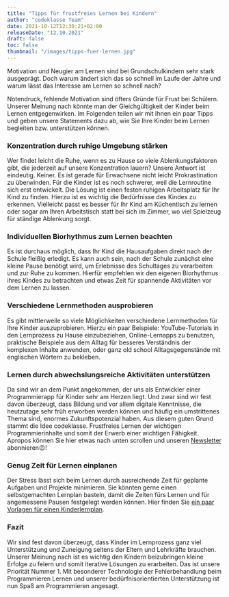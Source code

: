 ```yaml
---
title: "Tipps für frustfreies Lernen bei Kindern"
author: "codeklasse Team"
date: 2021-10-12T12:30:21+02:00
releaseDate: "12.10.2021"
draft: false
toc: false
thumbnail: "/images/tipps-fuer-lernen.jpg"
---
```


Motivation und Neugier am Lernen sind bei Grundschulkindern sehr stark ausgeprägt.
Doch warum ändert sich das so schnell im Laufe der Jahre und warum lässt das Interesse am Lernen so schnell nach?
<!--more-->

Notendruck, fehlende Motivation sind öfters Gründe für Frust bei Schülern. 
Unserer Meinung nach könnte man der Gleichgültigkeit der Kinder beim Lernen entgegenwirken. 
Im Folgenden teilen wir mit Ihnen ein paar Tipps und geben unsere Statements dazu ab, wie Sie Ihre Kinder beim Lernen begleiten bzw. unterstützen können. 

### Konzentration durch ruhige Umgebung stärken ###

Wer findet leicht die Ruhe, wenn es zu Hause so viele Ablenkungsfaktoren gibt, die jederzeit auf unsere Konzentration lauern? 
Unsere Antwort ist eindeutig. 
Keiner. 
Es ist gerade für Erwachsene nicht leicht Prokrastination zu überwinden. 
Für die Kinder ist es noch schwerer, weil die Lernroutine sich erst entwickelt. 
Die Lösung ist einen festen ruhigen Arbeitsplatz für Ihr Kind zu finden.
Hierzu ist es wichtig die Bedürfnisse des Kindes zu erkennen. 
Vielleicht passt es besser für Ihr Kind am Küchentisch zu lernen oder sogar am Ihren Arbeitstisch statt bei sich im Zimmer, wo viel Spielzeug für ständige Ablenkung sorgt. 

### Individuellen Biorhythmus zum Lernen beachten ### 

Es ist durchaus möglich, dass Ihr Kind die Hausaufgaben direkt nach der Schule fleißig erledigt. 
Es kann auch sein, nach der Schule zunächst eine kleine Pause benötigt wird, um Erlebnisse des Schultages zu verarbeiten und zur Ruhe zu kommen. 
Hierfür empfehlen wir den eigenen Biorhythmus ihres Kindes zu betrachten und etwas Zeit für spannende Aktivitäten vor dem Lernen zu lassen. 

### Verschiedene Lernmethoden ausprobieren ###

Es gibt mittlerweile so viele Möglichkeiten verschiedene Lernmethoden für Ihre Kinder auszuprobieren. Hierzu ein paar Beispiele: YouTube-Tutorials in den Lernprozess zu Hause einzubeziehen, Online-Lernapps zu benutzen, praktische Beispiele aus dem Alltag für besseres Verständnis der komplexen Inhalte anwenden, oder ganz old school Alltagsgegenstände mit englischen Wörtern zu bekleben. 

### Lernen durch abwechslungsreiche Aktivitäten unterstützen ###

Da sind wir an dem Punkt angekommen, der uns als Entwickler einer Programmierapp für Kinder sehr am Herzen liegt. Und zwar sind wir fest davon überzeugt, dass Bildung und vor allem digitale Kenntnisse, die heutzutage sehr früh erworben werden können und häufig ein umstrittenes Thema sind, enormes Zukunftspotenzial haben. Aus diesem guten Grund stammt die Idee codeklasse. Frustfreies Lernen der wichtigen Programmierinhalte und somit der Erwerb einer wichtigen Fähigkeit. Apropos können Sie hier etwas nach unten scrollen und unseren <a href="https://codeklasse.de/" target="_blank">Newsletter</a> abonnieren😉!

### Genug Zeit für Lernen einplanen ###

Der Stress lässt sich beim Lernen durch ausreichende Zeit für geplante Aufgaben und Projekte minimieren. Sie könnten gerne einen selbstgemachten Lernplan basteln, damit die Zeiten fürs Lernen und für angemessene Pausen festgelegt werden können. 
Hier finden Sie <a href = "https://www.pinterest.de/search/pins/?rs=ac&len=2&q=lernplan%20vorlage%20kinder&eq=lernplan%20kinder&etslf=3860&term_meta[]=lernplan%7Cautocomplete%7C2&term_meta[]=vorlage%7Cautocomplete%7C2&term_meta[]=kinder%7Cautocomplete%7C2" target="_blank">ein paar Vorlagen für einen Kinderlernplan</a>. 

### Fazit ###

Wir sind fest davon überzeugt, dass Kinder im Lernprozess ganz viel Unterstützung und Zuneigung seitens der Eltern und Lehrkräfte brauchen. 
Unserer Meinung nach ist es wichtig den Kindern beizubringen kleine Erfolge zu feiern und somit iterative Lösungen zu erarbeiten. 
Das ist unsere Priorität Nummer 1. Mit besonderer Technologie der Fehlerbehandlung beim Programmieren Lernen und unserer bedürfnisorientierten Unterstützung ist nun Spaß am Programmieren angesagt. 











